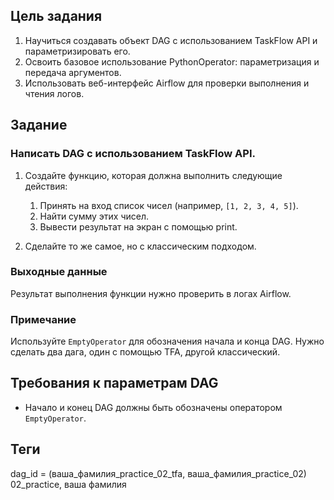 ## Цель задания

1. Научиться создавать объект DAG с использованием TaskFlow API и параметризировать его.
2. Освоить базовое использование PythonOperator: параметризация и передача аргументов.
3. Использовать веб-интерфейс Airflow для проверки выполнения и чтения логов.

## Задание

### Написать DAG с использованием TaskFlow API.

1. Создайте функцию, которая должна выполнить следующие действия:
    1. Принять на вход список чисел (например, `[1, 2, 3, 4, 5]`).
    2. Найти сумму этих чисел.
    3. Вывести результат на экран с помощью print.

2. Сделайте то же самое, но с классическим подходом.

### Выходные данные

Результат выполнения функции нужно проверить в логах Airflow.

### Примечание

Используйте `EmptyOperator` для обозначения начала и конца DAG.
Нужно сделать два дага, один с помощью TFA, другой классический.

## Требования к параметрам DAG

- Начало и конец DAG должны быть обозначены оператором `EmptyOperator`.

## Теги

dag_id = (ваша_фамилия_practice_02_tfa, ваша_фамилия_practice_02)
02_practice, ваша фамилия